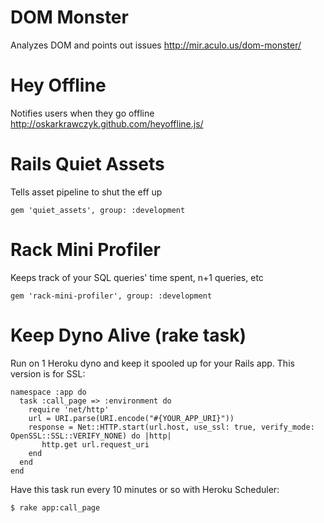 # DOM Monster
Analyzes DOM and points out issues
http://mir.aculo.us/dom-monster/

# Hey Offline
Notifies users when they go offline
http://oskarkrawczyk.github.com/heyoffline.js/

# Rails Quiet Assets
Tells asset pipeline to shut the eff up

    gem 'quiet_assets', group: :development

# Rack Mini Profiler
Keeps track of your SQL queries' time spent, n+1 queries, etc

    gem 'rack-mini-profiler', group: :development

# Keep Dyno Alive (rake task)
Run on 1 Heroku dyno and keep it spooled up for your Rails app.
This version is for SSL:

    namespace :app do
      task :call_page => :environment do
        require 'net/http'
        url = URI.parse(URI.encode("#{YOUR_APP_URI}"))
        response = Net::HTTP.start(url.host, use_ssl: true, verify_mode: OpenSSL::SSL::VERIFY_NONE) do |http|
           http.get url.request_uri
        end
      end
    end

Have this task run every 10 minutes or so with Heroku Scheduler:

    $ rake app:call_page